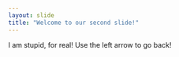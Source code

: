 ```yaml
---
layout: slide
title: "Welcome to our second slide!"
---
```

I am stupid, for real!
Use the left arrow to go back!
